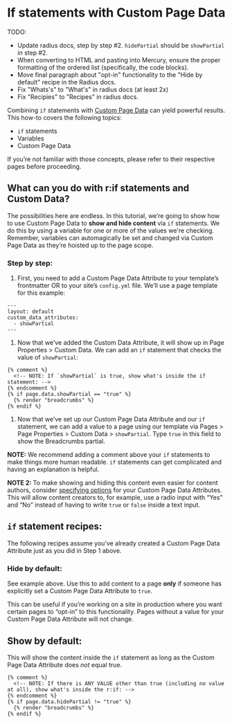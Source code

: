 # If statements with Custom Page Data

TODO:

  * Update radius docs, step by step #2. `hidePartial` should be `showPartial` in step #2.
  * When converting to HTML and pasting into Mercury, ensure the proper formatting of the ordered list (specifically, the code blocks).
  * Move final paragraph about "opt-in" functionality to the "Hide by default" recipe in the Radius docs.
  * Fix "Whats's" to "What's" in radius docs (at least 2x)
  * Fix "Recipies" to "Recipes" in radius docs.

Combining `if` statements with [Custom Page Data](https://cleanslatecms.wvu.edu/how-to/theme-development/custom-data) can yield powerful results. This how-to covers the following topics:

  * `if` statements
  * Variables
  * Custom Page Data

If you’re not familiar with those concepts, please refer to their respective pages before proceeding.

## What can you do with r:if statements and Custom Data?

The possibilities here are endless. In this tutorial, we’re going to show how to use Custom Page Data to **show and hide content** via `if` statements. We do this by using a variable for one or more of the values we're checking. Remember, variables can automagically be set and changed via Custom Page Data as they’re hoisted up to the page scope.

### Step by step:

  1. First, you need to add a Custom Page Data Attribute to your template’s frontmatter OR to your site’s `config.yml` file. We’ll use a page template for this example:

```
---
layout: default
custom_data_attributes:
  - showPartial
---
```

  1. Now that we’ve added the Custom Data Attribute, it will show up in Page Properties > Custom Data. We can add an `if` statement that checks the value of `showPartial`:

```
{% comment %}
  <!-- NOTE: If `showPartial` is true, show what's inside the if statement: -->
{% endcomment %}
{% if page.data.showPartial == "true" %}
  {% render "breadcrumbs" %}
{% endif %}
```

  1. Now that we’ve set up our Custom Page Data Attribute and our `if` statement, we can add a value to a page using our template via Pages > Page Properties > Custom Data > `showPartial`. Type `true` in this field to show the Breadcrumbs partial.

**NOTE:** We recommend adding a comment above your `if` statements to make things more human readable. `if` statements can get complicated and having an explanation is helpful.

**NOTE 2:** To make showing and hiding this content even easier for content authors, consider [specifying options](https://cleanslatecms.wvu.edu/how-to/theme-development/custom-data/options) for your Custom Page Data Attributes. This will allow content creators to, for example, use a radio input with “Yes” and “No” instead of having to write `true` or `false` inside a text input.

## `if` statement recipes:

The following recipes assume you’ve already created a Custom Page Data Attribute just as you did in Step 1 above.

### Hide by default:

See example above. Use this to add content to a page **only** if someone has explicitly set a Custom Page Data Attribute to `true`.

This can be useful if you’re working on a site in production where you want certain pages to “opt-in” to this functionality. Pages without a value for your Custom Page Data Attribute will not change.

## Show by default:

This will show the content inside the `if` statement as long as the Custom Page Data Attribute does _not_ equal true.

```
{% comment %}
  <!-- NOTE: If there is ANY VALUE other than true (including no value at all), show what's inside the r:if: -->
{% endcomment %}
{% if page.data.hidePartial != "true" %}
  {% render "breadcrumbs" %}
{% endif %}
```
